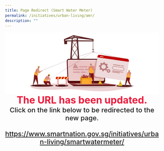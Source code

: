 ```yaml
---
title: Page Redirect (Smart Water Meter)
permalink: /initiatives/urban-living/amr/
description: ""
---
```

<div style="width:100%;display:flex;justify-content:center;"><img src="/images/page-redirect.jpg"></div>

<div style="width:100%;text-align:center; font-size:32px; font-weight: 700; color: #ed1a3b;">The URL has been updated.</div>
	
<div style="width:100%;text-align:center; font-size:22px; font-weight: 500;">Click on the link below to be redirected to the new page.<br><br><a href="/initiatives/urban-living/smartwatermeter/">https://www.smartnation.gov.sg/initiatives/urban-living/smartwatermeter/</a></div>